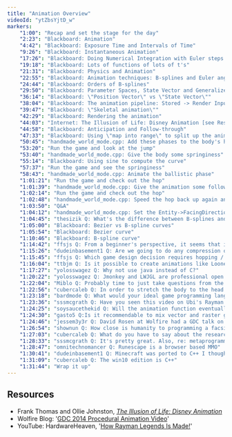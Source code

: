 ```yaml
---
title: "Animation Overview"
videoId: "ytZbsYjtD_w"
markers:
    "1:00": "Recap and set the stage for the day"
    "2:23": "Blackboard: Animation"
    "4:42": "Blackboard: Exposure Time and Intervals of Time"
    "9:26": "Blackboard: Instantaneous Animation"
    "17:26": "Blackboard: Doing Numerical Integration with Euler steps to compute Instantaneous Animation"
    "19:18": "Blackboard: Lots of functions of lots of t's"
    "21:31": "Blackboard: Physics and Animation"
    "22:55": "Blackboard: Animation techniques: B-splines and Euler angles"
    "24:44": "Blackboard: Orders of B-splines"
    "29:50": "Blackboard: Parameter Spaces, State Vector and Generalized Coordinates"
    "36:14": "Blackboard: \"Position Vector\" vs \"State Vector\""
    "38:04": "Blackboard: The animation pipeline: Stored -> Render Input -> Sprite List"
    "39:47": "Blackboard: \"Skeletal animation\""
    "42:29": "Blackboard: Rendering the animation"
    "44:03": "Internet: The Illusion of Life: Disney Animation [see Resources, Frank Thomas and Ollie Johnston]"
    "44:58": "Blackboard: Anticipation and Follow-through"
    "47:33": "Blackboard: Using \"map into range\" to split up the animation phases"
    "50:45": "handmade_world_mode.cpp: Add these phases to the body's hopping animation"
    "53:20": "Run the game and look at the jump"
    "53:40": "handmade_world_mode.cpp: Give the body some springiness"
    "55:14": "Blackboard: Using sine to compute the curve"
    "57:37": "Run the game and see the springiness"
    "58:43": "handmade_world_mode.cpp: Animate the ballistic phase"
    "1:01:21": "Run the game and check out the hop"
    "1:01:39": "handmade_world_mode.cpp: Give the animation some follow-through on the landing"
    "1:02:14": "Run the game and check out the hop"
    "1:02:48": "handmade_world_mode.cpp: Speed the hop back up again and check it out"
    "1:03:50": "Q&A"
    "1:04:12": "handmade_world_mode.cpp: Set the Entity->FacingDirection"
    "1:04:45": "thesizik Q: What's the difference between B-splines and Bezier curves?"
    "1:05:00": "Blackboard: Bezier vs B-spline curves"
    "1:05:54": "Blackboard: Bezier curve"
    "1:10:46": "Blackboard: B-spline curve"
    "1:14:42": "ffsjs Q: From a beginner's perspective, it seems that in software rendering, keeping \"milliseconds per frame\" in a certain controlled boundary is somewhat in the programmer's control (depending on the code quality and orientation towards performance). Does that become more difficult when going into hardware rendering (with drivers) territory? Or is it the other way around?"
    "1:15:26": "dudeinbasement1 Q: Are we going to do any compression on the image, or only movement of the torso?"
    "1:15:45": "ffsjs Q: Which game design decision requires hopping / tilejumps as opposed to the previous way of moving the hero?"
    "1:16:04": "ttbjm Q: Is it possible to create animations like Looney Tunes where looking at still frames you could see multiple heads and limbs or features that are extremely exaggerated and distorted? Somehow it still looks fine in motion. Smear animation is a term I could find in 30 seconds of googling"
    "1:17:27": "yolosswagez Q: Why not use java instead of C?"
    "1:20:22": "yolosswagez Q: Jmonkey and LWJGL are professional open source libraries that are written in java, just to name a couple"
    "1:22:04": "Miblo Q: Probably time to just take questions from the Handmade Network IRC?"
    "1:22:56": "cubercaleb Q: In order to stretch the body to the head will we implement shearing in the SE?"
    "1:23:18": "bardmode Q: What would your ideal game programming language look like?"
    "1:23:36": "sssmcgrath Q: Have you seen this video on Ubi's Rayman 2D animation editor? [see Resources, YouTube]"
    "1:24:25": "soysaucethekid Q: Will the animation function eventually be moved out so other entities can use them?"
    "1:24:30": "gasto5 Q:Is it recommendable to mix vector and raster graphics for a game?"
    "1:24:46": "jessem3y3r Q: David Rosen at Wolfire had a GDC talk on procedural animation. Have you seen it? If so, thoughts? [see Resources: Wolfire Blog]"
    "1:26:54": "shownun Q: How close is humanity to programming a facsimile of our universe?"
    "1:27:03": "cubercaleb Q: What do you have to say about the researchers that claim that java can be faster than C++ at times?"
    "1:28:33": "sssmcgrath Q: It's pretty great. Also, re: metaprogramming, did you see Per Vognsen's btree metaprogramming thingy? Apparently it copies Jeff Roberts' AVL-tree configurability scheme"
    "1:28:47": "omnitechnomancer Q: Runescape is a browser based MMO"
    "1:30:41": "dudeinbasement1	Q: Minecraft was ported to C++ I thought"
    "1:31:09": "cubercaleb Q: The win10 edition is C++"
    "1:31:44": "Wrap it up"
---
```


## Resources

* Frank Thomas and Ollie Johnston, [_The Illusion of Life: Disney Animation_](https://www.goodreads.com/book/show/106731.The_Illusion_of_Life)
* Wolfire Blog: '[GDC 2014 Procedural Animation Video](http://blog.wolfire.com/2014/05/GDC-2014-Procedural-Animation-Video)'
* YouTube: HardwareHeaven, '[How Rayman Legends Is Made!](https://www.youtube.com/watch?v=y-chi097uV4)'
